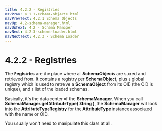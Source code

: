 ```yaml
---
title: 4.2.2 - Registries
navPrev: 4.2.1-schema-objects.html
navPrevText: 4.2.1 Schema Objects
navUp: 4.2-schema-manager.html
navUpText: 4.2 - Schema Manager
navNext: 4.2.3-schema-loader.html
navNextText: 4.2.3 - Schema Loader
---
```


# 4.2.2 - Registries

The **Registries** are the place where all **SchemaObject**s are stored and retrieved from. It contains a registry per **SchemaObject**, plus a global registry which is used to retreive a **SchemaObject** from its OID (the OID is unique), and a list of the loaded schemas.

Basically, it's the data center of the **SchemaManager**. When you call **SchemaManager.getAttributeType( String )**, the **SchemaManager** will look into the **AttributeTypeRegistry** for the **AttributeType** instance associated with the name or OID.

You usually won't need to manipulate this class at all.
